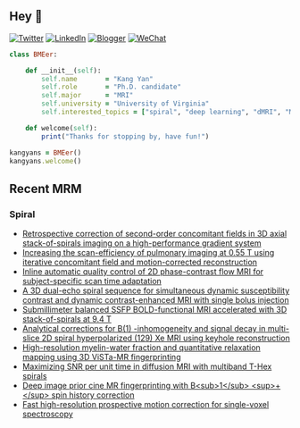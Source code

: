 ## Hey 👋
[![Twitter](https://img.shields.io/badge/Twitter-%231DA1F2.svg?style=for-the-badge&logo=Twitter&logoColor=white)](https://twitter.com/KangY01)
[![LinkedIn](https://img.shields.io/badge/linkedin-%230077B5.svg?style=for-the-badge&logo=linkedin&logoColor=white)](https://www.linkedin.com/in/kyanyan/)
[![Blogger](https://img.shields.io/badge/Blogger-FF5722?style=for-the-badge&logo=blogger&logoColor=white)](https://kangyan.bearblog.dev/)
[![WeChat](https://img.shields.io/badge/WeChat-07C160?style=for-the-badge&logo=wechat&logoColor=white)](wechat.jpg)

```ruby
class BMEer:

    def __init__(self):
        self.name       = "Kang Yan"
        self.role       = "Ph.D. candidate"
        self.major      = "MRI"
        self.university = "University of Virginia"
        self.interested_topics = ["spiral", "deep learning", "dMRI", "MRgFUS"]

    def welcome(self):
        print("Thanks for stopping by, have fun!")

kangyans = BMEer()
kangyans.welcome()
```

<!---
## Stats

![Kang Yan's GitHub stats](https://github-readme-stats.vercel.app/api?username=kangyans&show_icons=true&theme=radical)
-->




## Recent MRM 

### Spiral

<!-- BLOG-POST-LIST:START -->
- [Retrospective correction of second-order concomitant fields in 3D axial stack-of-spirals imaging on a high-performance gradient system](https://pubmed.ncbi.nlm.nih.gov/38650101/?utm_source=Other&utm_medium=rss&utm_campaign=pubmed-2&utm_content=16eWR_JeA5gcz8mL6exRVyljdv1Bg_b5daAnspofyJehJ6_wD-&fc=20240423194405&ff=20240423221927&v=2.18.0.post9+e462414)
- [Increasing the scan-efficiency of pulmonary imaging at 0.55 T using iterative concomitant field and motion-corrected reconstruction](https://pubmed.ncbi.nlm.nih.gov/38501940/?utm_source=Other&utm_medium=rss&utm_campaign=pubmed-2&utm_content=16eWR_JeA5gcz8mL6exRVyljdv1Bg_b5daAnspofyJehJ6_wD-&fc=20240423194405&ff=20240423221927&v=2.18.0.post9+e462414)
- [Inline automatic quality control of 2D phase-contrast flow MRI for subject-specific scan time adaptation](https://pubmed.ncbi.nlm.nih.gov/38469944/?utm_source=Other&utm_medium=rss&utm_campaign=pubmed-2&utm_content=16eWR_JeA5gcz8mL6exRVyljdv1Bg_b5daAnspofyJehJ6_wD-&fc=20240423194405&ff=20240423221927&v=2.18.0.post9+e462414)
- [A 3D dual-echo spiral sequence for simultaneous dynamic susceptibility contrast and dynamic contrast-enhanced MRI with single bolus injection](https://pubmed.ncbi.nlm.nih.gov/38469930/?utm_source=Other&utm_medium=rss&utm_campaign=pubmed-2&utm_content=16eWR_JeA5gcz8mL6exRVyljdv1Bg_b5daAnspofyJehJ6_wD-&fc=20240423194405&ff=20240423221927&v=2.18.0.post9+e462414)
- [Submillimeter balanced SSFP BOLD-functional MRI accelerated with 3D stack-of-spirals at 9.4 T](https://pubmed.ncbi.nlm.nih.gov/38440956/?utm_source=Other&utm_medium=rss&utm_campaign=pubmed-2&utm_content=16eWR_JeA5gcz8mL6exRVyljdv1Bg_b5daAnspofyJehJ6_wD-&fc=20240423194405&ff=20240423221927&v=2.18.0.post9+e462414)
- [Analytical corrections for B&lpar;1&rpar; -inhomogeneity and signal decay in multi-slice 2D spiral hyperpolarized &lpar;129&rpar; Xe MRI using keyhole reconstruction](https://pubmed.ncbi.nlm.nih.gov/38297511/?utm_source=Other&utm_medium=rss&utm_campaign=pubmed-2&utm_content=16eWR_JeA5gcz8mL6exRVyljdv1Bg_b5daAnspofyJehJ6_wD-&fc=20240423194405&ff=20240423221927&v=2.18.0.post9+e462414)
- [High-resolution myelin-water fraction and quantitative relaxation mapping using 3D ViSTa-MR fingerprinting](https://pubmed.ncbi.nlm.nih.gov/38156945/?utm_source=Other&utm_medium=rss&utm_campaign=pubmed-2&utm_content=16eWR_JeA5gcz8mL6exRVyljdv1Bg_b5daAnspofyJehJ6_wD-&fc=20240423194405&ff=20240423221927&v=2.18.0.post9+e462414)
- [Maximizing SNR per unit time in diffusion MRI with multiband T-Hex spirals](https://pubmed.ncbi.nlm.nih.gov/38156527/?utm_source=Other&utm_medium=rss&utm_campaign=pubmed-2&utm_content=16eWR_JeA5gcz8mL6exRVyljdv1Bg_b5daAnspofyJehJ6_wD-&fc=20240423194405&ff=20240423221927&v=2.18.0.post9+e462414)
- [Deep image prior cine MR fingerprinting with B&lt;sub&gt;1&lt;/sub&gt; &lt;sup&gt;+&lt;/sup&gt; spin history correction](https://pubmed.ncbi.nlm.nih.gov/38098428/?utm_source=Other&utm_medium=rss&utm_campaign=pubmed-2&utm_content=16eWR_JeA5gcz8mL6exRVyljdv1Bg_b5daAnspofyJehJ6_wD-&fc=20240423194405&ff=20240423221927&v=2.18.0.post9+e462414)
- [Fast high-resolution prospective motion correction for single-voxel spectroscopy](https://pubmed.ncbi.nlm.nih.gov/38084392/?utm_source=Other&utm_medium=rss&utm_campaign=pubmed-2&utm_content=16eWR_JeA5gcz8mL6exRVyljdv1Bg_b5daAnspofyJehJ6_wD-&fc=20240423194405&ff=20240423221927&v=2.18.0.post9+e462414)
<!-- BLOG-POST-LIST:END -->




<!---
## Keep Moving

<img src="run-mario.gif" width="53"><img src="run-mario.gif" width="56"><img src="run-mario.gif" width="59"><img src="run-mario.gif" width="62">
<img src="run-mario.gif" width="65"><img src="run-mario.gif" width="68"><img src="run-mario.gif" width="71"><img src="run-mario.gif" width="74">
<img src="run-mario.gif" width="77"><img src="run-mario.gif" width="80"><img src="run-mario.gif" width="83"><img src="run-mario.gif" width="86">

--->




<!---
## Trophies 

[![trophy](https://github-profile-trophy.vercel.app/?username=kangyans&theme=onedark)](https://github.com/kangyans/github-profile-trophy)
--->







